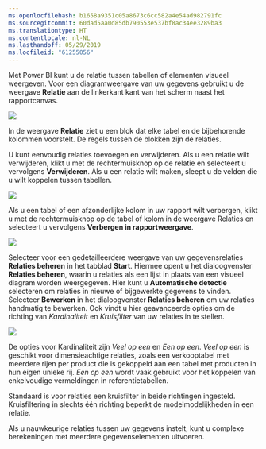 ```yaml
---
ms.openlocfilehash: b1658a9351c05a8673c6cc582a4e54ad982791fc
ms.sourcegitcommit: 60dad5aa0d85db790553e537bf8ac34ee3289ba3
ms.translationtype: HT
ms.contentlocale: nl-NL
ms.lasthandoff: 05/29/2019
ms.locfileid: "61255056"
---
```

Met Power BI kunt u de relatie tussen tabellen of elementen visueel weergeven. Voor een diagramweergave van uw gegevens gebruikt u de weergave **Relatie** aan de linkerkant kant van het scherm naast het rapportcanvas.

![](media/2-2-manage-data-relationships/2-2_1.png)

In de weergave **Relatie** ziet u een blok dat elke tabel en de bijbehorende kolommen voorstelt. De regels tussen de blokken zijn de relaties.

U kunt eenvoudig relaties toevoegen en verwijderen. Als u een relatie wilt verwijderen, klikt u met de rechtermuisknop op de relatie en selecteert u vervolgens **Verwijderen**. Als u een relatie wilt maken, sleept u de velden die u wilt koppelen tussen tabellen.

![](media/2-2-manage-data-relationships/2-2_2.png)

Als u een tabel of een afzonderlijke kolom in uw rapport wilt verbergen, klikt u met de rechtermuisknop op de tabel of kolom in de weergave Relaties en selecteert u vervolgens **Verbergen in rapportweergave**.

![](media/2-2-manage-data-relationships/2-2_3.png)

Selecteer voor een gedetailleerdere weergave van uw gegevensrelaties **Relaties beheren** in het tabblad **Start**. Hiermee opent u het dialoogvenster **Relaties beheren**, waarin u relaties als een lijst in plaats van een visueel diagram worden weergegeven. Hier kunt u **Automatische detectie** selecteren om relaties in nieuwe of bijgewerkte gegevens te vinden. Selecteer **Bewerken** in het dialoogvenster **Relaties beheren** om uw relaties handmatig te bewerken. Ook vindt u hier geavanceerde opties om de richting van *Kardinaliteit* en *Kruisfilter* van uw relaties in te stellen.

![](media/2-2-manage-data-relationships/2-2_4.png)

De opties voor Kardinaliteit zijn *Veel op een* en *Een op een*. *Veel op een* is geschikt voor dimensieachtige relaties, zoals een verkooptabel met meerdere rijen per product die is gekoppeld aan een tabel met producten in hun eigen unieke rij. *Een op een* wordt vaak gebruikt voor het koppelen van enkelvoudige vermeldingen in referentietabellen.

Standaard is voor relaties een kruisfilter in beide richtingen ingesteld. Kruisfiltering in slechts één richting beperkt de modelmodelijkheden in een relatie.

Als u nauwkeurige relaties tussen uw gegevens instelt, kunt u complexe berekeningen met meerdere gegevenselementen uitvoeren.

